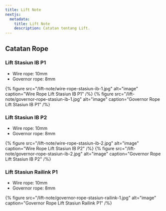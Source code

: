 ```yaml
---
title: Lift Note
nextjs:
  metadata:
    title: Lift Note
    description: Catatan tentang Lift.
---
```


## Catatan Rope

### Lift Stasiun IB P1

- Wire rope: 10mm
- Governor rope: 8mm

{% figure src="/lift-note/wire-rope-stasiun-ib-1.jpg" alt="image" caption="Wire Rope Lift Stasiun IB P1" /%}
{% figure src="/lift-note/governor-rope-stasiun-ib-1.jpg" alt="image" caption="Governor Rope Lift Stasiun IB P1" /%}

### Lift Stasiun IB P2

- Wire rope: 10mm
- Governor rope: 8mm

{% figure src="/lift-note/wire-rope-stasiun-ib-2.jpg" alt="image" caption="Wire Rope Lift Stasiun IB P2" /%}
{% figure src="/lift-note/governor-rope-stasiun-ib-2.jpg" alt="image" caption="Governor Rope Lift Stasiun IB P2" /%}

### Lift Stasiun Railink P1

- Wire rope: 10mm
- Governor rope: 8mm

<!-- {% figure src="/lift-note/wire-rope-stasiun-ib-1.jpg" alt="image" caption="Wire Rope Lift Stasiun IB P1" /%} -->

{% figure src="/lift-note/governor-rope-stasiun-railink-1.jpg" alt="image" caption="Governor Rope Lift Stasiun Railink P1" /%}
